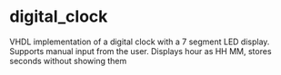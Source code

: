 # digital_clock
VHDL implementation of a digital clock with a 7 segment LED display. Supports manual input from the user. Displays hour as HH MM, stores seconds without showing them

